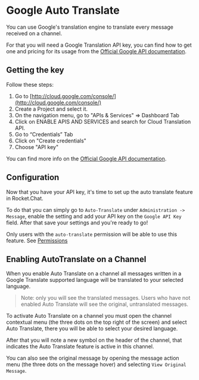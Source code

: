 # Google Auto Translate

You can use Google's translation engine to translate every message received on a channel.

For that you will need a Google Translation API key, you can find how to get one and pricing for its usage from the [Official Google API documentation](https://cloud.google.com/translate/pricing).

## Getting the key

Follow these steps:

1. Go to [http://cloud.google.com/console/](http://cloud.google.com/console/)
2. Create a Project and select it.
3. On the navigation menu, go to "APIs & Services" => Dashboard Tab
4. Click on ENABLE APIS AND SERVICES and search for Cloud Translation API.
5. Go to “Credentials” Tab
6. Click on "Create credentials"
7. Choose "API key"

You can find more info on the [Official Google API documentation](https://cloud.google.com/translate).

## Configuration

Now that you have your API key, it's time to set up the auto translate feature in Rocket.Chat.

To do that you can simply go to `Auto-Translate` under `Administration -> Message`, enable the setting and add your API key on the `Google API Key` field. After that save your settings and you're ready to go!

Only users with the `auto-translate` permission will be able to use this feature. See [Permissions](../../../use-rocket.chat/rocket.chat-workspace-administration/permissions.md)

## Enabling AutoTranslate on a Channel

When you enable Auto Translate on a channel all messages written in a Google Translate supported language will be translated to your selected language.

> Note: only you will see the translated messages. Users who have not enabled Auto Translate will see the original, untranslated messages.

To activate Auto Translate on a channel you must open the channel contextual menu (the three dots on the top right of the screen) and select Auto Translate, there you will be able to select your desired language.

After that you will note a new symbol on the header of the channel, that indicates the Auto Translate feature is active in this channel.

You can also see the original message by opening the message action menu (the three dots on the message hover) and selecting `View Original Message`.
